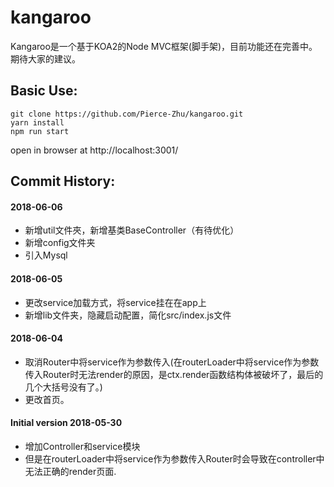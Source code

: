 # kangaroo
Kangaroo是一个基于KOA2的Node MVC框架(脚手架)，目前功能还在完善中。期待大家的建议。



## Basic Use:
```
git clone https://github.com/Pierce-Zhu/kangaroo.git
yarn install
npm run start
```
open in browser at http://localhost:3001/

## Commit History:

#### 2018-06-06
* 新增util文件夾，新增基类BaseController（有待优化）
* 新增config文件夹
* 引入Mysql

#### 2018-06-05
* 更改service加载方式，将service挂在在app上
* 新增lib文件夹，隐藏启动配置，简化src/index.js文件

#### 2018-06-04
* 取消Router中将service作为参数传入(在routerLoader中将service作为参数传入Router时无法render的原因，是ctx.render函数结构体被破坏了，最后的几个大括号没有了。)
* 更改首页。

#### Initial version 2018-05-30
* 增加Controller和service模块
* 但是在routerLoader中将service作为参数传入Router时会导致在controller中无法正确的render页面.
